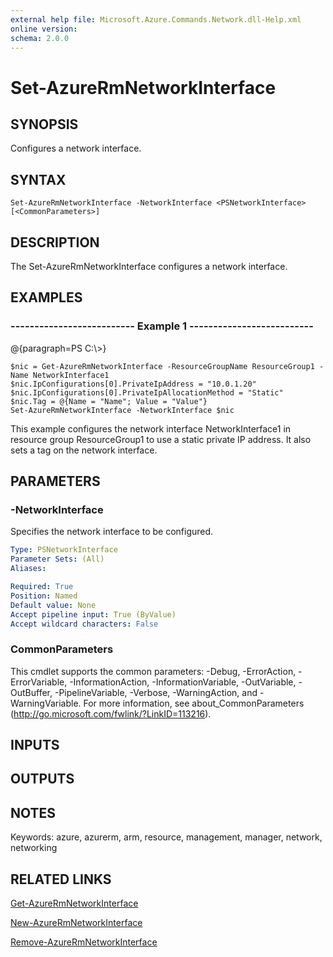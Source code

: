 ```yaml
---
external help file: Microsoft.Azure.Commands.Network.dll-Help.xml
online version: 
schema: 2.0.0
---
```


# Set-AzureRmNetworkInterface

## SYNOPSIS
Configures a network interface.

## SYNTAX

```
Set-AzureRmNetworkInterface -NetworkInterface <PSNetworkInterface> [<CommonParameters>]
```

## DESCRIPTION
The Set-AzureRmNetworkInterface configures a network interface.

## EXAMPLES

### --------------------------  Example 1  --------------------------
@{paragraph=PS C:\\\>}



```
$nic = Get-AzureRmNetworkInterface -ResourceGroupName ResourceGroup1 -Name NetworkInterface1
$nic.IpConfigurations[0].PrivateIpAddress = "10.0.1.20"
$nic.IpConfigurations[0].PrivateIpAllocationMethod = "Static"
$nic.Tag = @{Name = "Name"; Value = "Value"}
Set-AzureRmNetworkInterface -NetworkInterface $nic
```

This example configures the network interface NetworkInterface1 in resource group ResourceGroup1 to use a static private IP address.
It also sets a tag on the network interface.

## PARAMETERS

### -NetworkInterface
Specifies the network interface to be configured.

```yaml
Type: PSNetworkInterface
Parameter Sets: (All)
Aliases: 

Required: True
Position: Named
Default value: None
Accept pipeline input: True (ByValue)
Accept wildcard characters: False
```

### CommonParameters
This cmdlet supports the common parameters: -Debug, -ErrorAction, -ErrorVariable, -InformationAction, -InformationVariable, -OutVariable, -OutBuffer, -PipelineVariable, -Verbose, -WarningAction, and -WarningVariable. For more information, see about_CommonParameters (http://go.microsoft.com/fwlink/?LinkID=113216).

## INPUTS

## OUTPUTS

## NOTES
Keywords: azure, azurerm, arm, resource, management, manager, network, networking

## RELATED LINKS

[Get-AzureRmNetworkInterface]()

[New-AzureRmNetworkInterface]()

[Remove-AzureRmNetworkInterface]()

